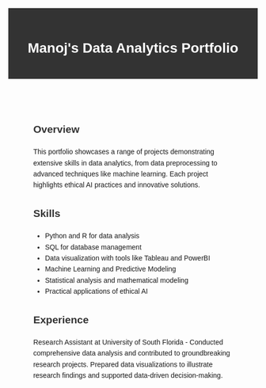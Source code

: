 <!DOCTYPE html>
<html lang="en">
<head>
    <meta charset="UTF-8">
    <meta name="viewport" content="width=device-width, initial-scale=1.0">
    <title>Manoj's Data Analytics Portfolio</title>
    <style>
        body { font-family: Arial, sans-serif; line-height: 1.6; }
        .container { width: 80%; margin: auto; overflow: hidden; }
        header { background: #333; color: #fff; padding: 20px; text-align: center; }
        section { margin: 20px 0; }
        .section-title { color: #333; }
    </style>
</head>
<body>
    <header>
        <h1>Manoj's Data Analytics Portfolio</h1>
    </header>
    <div class="container">
        <section id="overview">
            <h2 class="section-title">Overview</h2>
            <p>This portfolio showcases a range of projects demonstrating extensive skills in data analytics, from data preprocessing to advanced techniques like machine learning. Each project highlights ethical AI practices and innovative solutions.</p>
        </section>
        <section id="skills">
            <h2 class="section-title">Skills</h2>
            <ul>
                <li>Python and R for data analysis</li>
                <li>SQL for database management</li>
                <li>Data visualization with tools like Tableau and PowerBI</li>
                <li>Machine Learning and Predictive Modeling</li>
                <li>Statistical analysis and mathematical modeling</li>
                <li>Practical applications of ethical AI</li>
            </ul>
        </section>
        <section id="experience">
            <h2 class="section-title">Experience</h2>
            <p>Research Assistant at University of South Florida - Conducted comprehensive data analysis and contributed to groundbreaking research projects. Prepared data visualizations to illustrate research findings and supported data-driven decision-making.</p>
        </section>
    </div>
</body>
</html>
